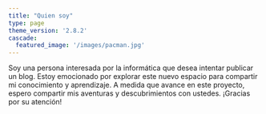 ```yaml
---
title: "Quien soy"
type: page
theme_version: '2.8.2'
cascade:
  featured_image: '/images/pacman.jpg'
---
```

Soy una persona interesada por la informática que desea intentar publicar un blog. Estoy emocionado por explorar este nuevo espacio para compartir mi conocimiento y aprendizaje. A medida que avance en este proyecto, espero compartir mis aventuras y descubrimientos con ustedes. ¡Gracias por su atención!
